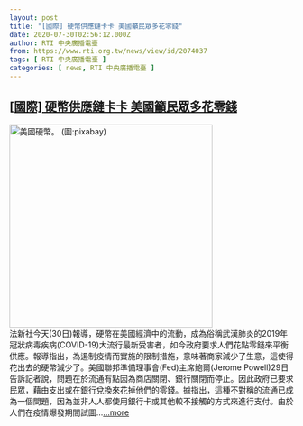 ```yaml
---
layout: post
title: "[國際] 硬幣供應鏈卡卡 美國籲民眾多花零錢"
date: 2020-07-30T02:56:12.000Z
author: RTI 中央廣播電臺
from: https://www.rti.org.tw/news/view/id/2074037
tags: [ RTI 中央廣播電臺 ]
categories: [ news, RTI 中央廣播電臺 ]
---
```

<!--1596077772000-->
[[國際] 硬幣供應鏈卡卡 美國籲民眾多花零錢](https://www.rti.org.tw/news/view/id/2074037)
------

<div>
<img src="https://static.rti.org.tw/assets/thumbnails/2020/07/30/8fc0d33e16b8c301223de1ec73128157.jpg" width="360" alt="美國硬幣。 (圖:pixabay)" title="美國硬幣。 (圖:pixabay)"><br>法新社今天(30日)報導，硬幣在美國經濟中的流動，成為俗稱武漢肺炎的2019年冠狀病毒疾病(COVID-19)大流行最新受害者，如今政府要求人們花點零錢來平衡供應。報導指出，為遏制疫情而實施的限制措施，意味著商家減少了生意，這使得花出去的硬幣減少了。美國聯邦準備理事會(Fed)主席鮑爾(Jerome Powell)29日告訴記者說，問題在於流通有點因為商店關閉、銀行關閉而停止。因此政府已要求民眾，藉由支出或在銀行兌換來花掉他們的零錢。據指出，這種不對稱的流通已成為一個問題，因為並非人人都使用銀行卡或其他較不接觸的方式來進行支付。由於人們在疫情爆發期間試圖...<a target="_blank" href="https://www.rti.org.tw/news/view/id/2074037">...more</a>
</div>

